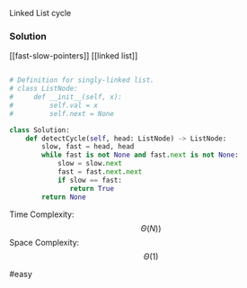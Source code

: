 Linked List cycle

### Solution

[[fast-slow-pointers]] [[linked list]]

```python

# Definition for singly-linked list.
# class ListNode:
#     def __init__(self, x):
#         self.val = x
#         self.next = None

class Solution:
    def detectCycle(self, head: ListNode) -> ListNode:
        slow, fast = head, head
        while fast is not None and fast.next is not None:
            slow = slow.next
            fast = fast.next.next
            if slow == fast:
               return True
        return None

```


Time Complexity: $$\Theta(N))$$
Space Complexity:  $$\Theta(1)$$

#easy